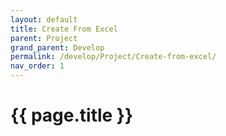```yaml
---
layout: default
title: Create From Excel
parent: Project
grand_parent: Develop
permalink: /develop/Project/Create-from-excel/
nav_order: 1
---
```


# {{ page.title }}


